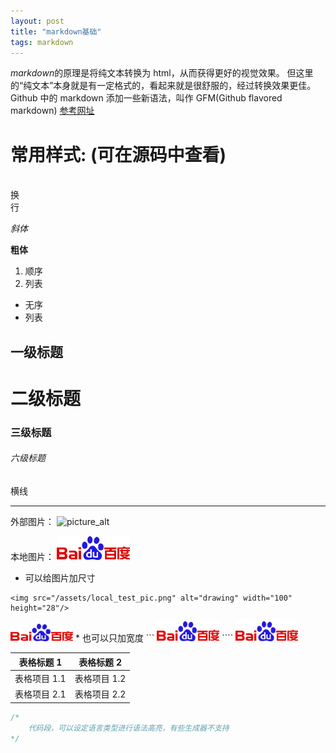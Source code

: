 ```yaml
---
layout: post
title: "markdown基础"
tags: markdown
---
```


*markdown*的原理是将纯文本转换为 html，从而获得更好的视觉效果。
但这里的“纯文本”本身就是有一定格式的，看起来就是很舒服的，经过转换效果更佳。  
Github 中的 markdown 添加一些新语法，叫作 GFM(Github flavored markdown)
[参考网址](http://daringfireball.net/projects/markdown)

# 常用样式: (可在源码中查看)

<br/>换<br/>行<br/>

_斜体_

**粗体**

1. 顺序
2. 列表

- 无序
- 列表

## 一级标题

# 二级标题

### 三级标题

###### 六级标题

横线

---

外部图片：
![picture_alt](https://ss0.bdstatic.com/5aV1bjqh_Q23odCf/static/superman/img/logo_top_86d58ae1.png)

本地图片：
![picture_alt](/assets/local_test_pic.png)

- 可以给图片加尺寸

```
<img src="/assets/local_test_pic.png" alt="drawing" width="100" height="28"/>
```

<img src="/assets/local_test_pic.png" alt="drawing" width="100" height="28"/>
* 也可以只加宽度
```
<img src="/assets/local_test_pic.png" alt="drawing" width="100"/>
````
<img src="/assets/local_test_pic.png" alt="drawing" width="100"/>

| 表格标题 1   | 表格标题 2   |
| ------------ | ------------ |
| 表格项目 1.1 | 表格项目 1.2 |
| 表格项目 2.1 | 表格项目 2.2 |

```C++
/*
	代码段，可以设定语言类型进行语法高亮，有些生成器不支持
*/
```
